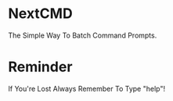# NextCMD
The Simple Way To Batch Command Prompts.
# Reminder
If You're Lost Always Remember To Type "help"!
